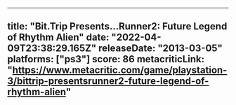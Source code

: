 
---
title: "Bit.Trip Presents...Runner2: Future Legend of Rhythm Alien"
date: "2022-04-09T23:38:29.165Z"
releaseDate: "2013-03-05"
platforms: ["ps3"]
score: 86
metacriticLink: "https://www.metacritic.com/game/playstation-3/bittrip-presentsrunner2-future-legend-of-rhythm-alien"
---
